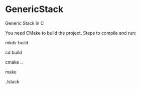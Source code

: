 # GenericStack
Generic Stack in C

You need CMake to build the project.
Steps to compile and run:

mkdir build

cd build

cmake ..

make

./stack
